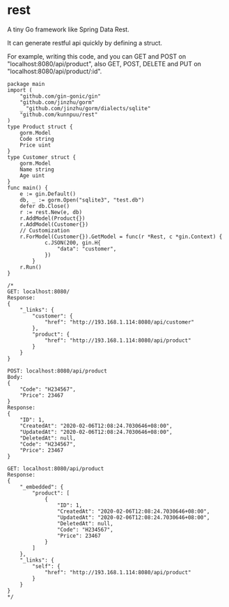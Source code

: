 # rest
A tiny Go framework like Spring Data Rest.

It can generate restful api quickly by defining a struct.

For example, writing this code, and you can GET and POST on "localhost:8080/api/product",
also GET, POST, DELETE and PUT on "localhost:8080/api/product/:id".

    package main
    import (
	    "github.com/gin-gonic/gin"
	    "github.com/jinzhu/gorm"
	    _ "github.com/jinzhu/gorm/dialects/sqlite"
	    "github.com/kunnpuu/rest"
    )
    type Product struct {
	    gorm.Model
	    Code string
	    Price uint
    }
    type Customer struct {
	    gorm.Model
	    Name string
	    Age uint
    }
    func main() {
	    e := gin.Default()
	    db, _ := gorm.Open("sqlite3", "test.db")
	    defer db.Close()
	    r := rest.New(e, db)
	    r.AddModel(Product{})
	    r.AddModel(Customer{})
	    // Customization
	    r.ForModel(Customer{}).GetModel = func(r *Rest, c *gin.Context) {
        		c.JSON(200, gin.H{
        			"data": "customer",
        		})
        	}
	    r.Run()
    }
    
    /*
    GET: localhost:8080/
    Response:
    {
        "_links": {
            "customer": {
                "href": "http://193.168.1.114:8080/api/customer"
            },
            "product": {
                "href": "http://193.168.1.114:8080/api/product"
            }
        }
    }
    
    POST: localhost:8080/api/product
    Body:
    {
        "Code": "H234567",
        "Price": 23467
    }
    Response:
    {
        "ID": 1,
        "CreatedAt": "2020-02-06T12:08:24.7030646+08:00",
        "UpdatedAt": "2020-02-06T12:08:24.7030646+08:00",
        "DeletedAt": null,
        "Code": "H234567",
        "Price": 23467
    }
    
    GET: localhost:8080/api/product
    Response:
    {
        "_embedded": {
            "product": [
                {
                    "ID": 1,
                    "CreatedAt": "2020-02-06T12:08:24.7030646+08:00",
                    "UpdatedAt": "2020-02-06T12:08:24.7030646+08:00",
                    "DeletedAt": null,
                    "Code": "H234567",
                    "Price": 23467
                }
            ]
        },
        "_links": {
            "self": {
                "href": "http://193.168.1.114:8080/api/product"
            }
        }
    }
    */

